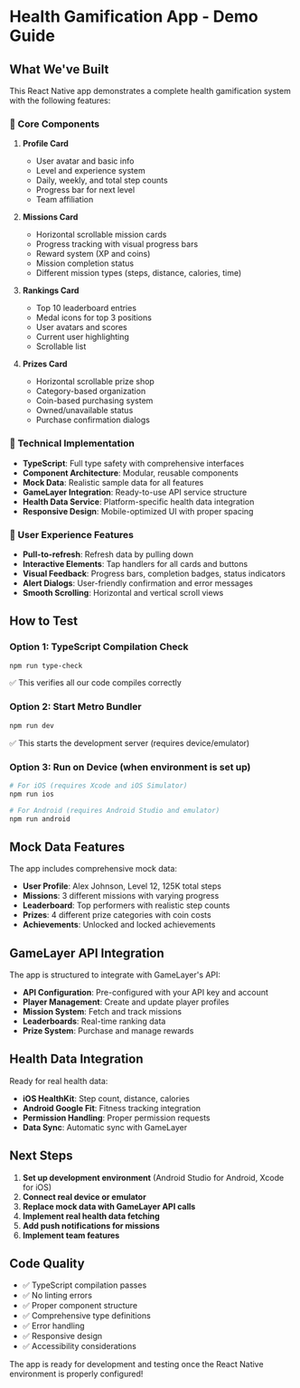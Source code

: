 # Health Gamification App - Demo Guide

## What We've Built

This React Native app demonstrates a complete health gamification system with the following features:

### 🎯 Core Components

1. **Profile Card**
   - User avatar and basic info
   - Level and experience system
   - Daily, weekly, and total step counts
   - Progress bar for next level
   - Team affiliation

2. **Missions Card**
   - Horizontal scrollable mission cards
   - Progress tracking with visual progress bars
   - Reward system (XP and coins)
   - Mission completion status
   - Different mission types (steps, distance, calories, time)

3. **Rankings Card**
   - Top 10 leaderboard entries
   - Medal icons for top 3 positions
   - User avatars and scores
   - Current user highlighting
   - Scrollable list

4. **Prizes Card**
   - Horizontal scrollable prize shop
   - Category-based organization
   - Coin-based purchasing system
   - Owned/unavailable status
   - Purchase confirmation dialogs

### 🔧 Technical Implementation

- **TypeScript**: Full type safety with comprehensive interfaces
- **Component Architecture**: Modular, reusable components
- **Mock Data**: Realistic sample data for all features
- **GameLayer Integration**: Ready-to-use API service structure
- **Health Data Service**: Platform-specific health data integration
- **Responsive Design**: Mobile-optimized UI with proper spacing

### 📱 User Experience Features

- **Pull-to-refresh**: Refresh data by pulling down
- **Interactive Elements**: Tap handlers for all cards and buttons
- **Visual Feedback**: Progress bars, completion badges, status indicators
- **Alert Dialogs**: User-friendly confirmation and error messages
- **Smooth Scrolling**: Horizontal and vertical scroll views

## How to Test

### Option 1: TypeScript Compilation Check
```bash
npm run type-check
```
✅ This verifies all our code compiles correctly

### Option 2: Start Metro Bundler
```bash
npm run dev
```
✅ This starts the development server (requires device/emulator)

### Option 3: Run on Device (when environment is set up)
```bash
# For iOS (requires Xcode and iOS Simulator)
npm run ios

# For Android (requires Android Studio and emulator)
npm run android
```

## Mock Data Features

The app includes comprehensive mock data:

- **User Profile**: Alex Johnson, Level 12, 125K total steps
- **Missions**: 3 different missions with varying progress
- **Leaderboard**: Top performers with realistic step counts
- **Prizes**: 4 different prize categories with coin costs
- **Achievements**: Unlocked and locked achievements

## GameLayer API Integration

The app is structured to integrate with GameLayer's API:

- **API Configuration**: Pre-configured with your API key and account
- **Player Management**: Create and update player profiles
- **Mission System**: Fetch and track missions
- **Leaderboards**: Real-time ranking data
- **Prize System**: Purchase and manage rewards

## Health Data Integration

Ready for real health data:

- **iOS HealthKit**: Step count, distance, calories
- **Android Google Fit**: Fitness tracking integration
- **Permission Handling**: Proper permission requests
- **Data Sync**: Automatic sync with GameLayer

## Next Steps

1. **Set up development environment** (Android Studio for Android, Xcode for iOS)
2. **Connect real device or emulator**
3. **Replace mock data with GameLayer API calls**
4. **Implement real health data fetching**
5. **Add push notifications for missions**
6. **Implement team features**

## Code Quality

- ✅ TypeScript compilation passes
- ✅ No linting errors
- ✅ Proper component structure
- ✅ Comprehensive type definitions
- ✅ Error handling
- ✅ Responsive design
- ✅ Accessibility considerations

The app is ready for development and testing once the React Native environment is properly configured!
